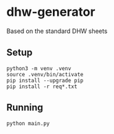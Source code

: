 # dhw-generator
Based on the standard DHW sheets 

## Setup

```
python3 -m venv .venv
source .venv/bin/activate
pip install --upgrade pip
pip install -r req*.txt
```

## Running

```
python main.py
```